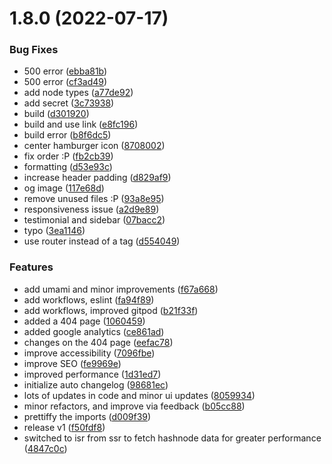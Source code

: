 # 1.8.0 (2022-07-17)


### Bug Fixes

* 500 error ([ebba81b](https://github.com/lapiito/mikewilldoit-2/commit/ebba81b960215f93e7520386ffe4125dcd24cb23))
* 500 error ([cf3ad49](https://github.com/lapiito/mikewilldoit-2/commit/cf3ad495c301af1be88d4361adf951f3de5bd6f6))
* add node types ([a77de92](https://github.com/lapiito/mikewilldoit-2/commit/a77de92b4e04b87a2f5bc51d6c1c11a861716065))
* add secret ([3c73938](https://github.com/lapiito/mikewilldoit-2/commit/3c739383e188f9a6f349ce5ff85d0c60b79cf6e0))
* build ([d301920](https://github.com/lapiito/mikewilldoit-2/commit/d30192098803f2b28c8dc8ccb1406287b19c2cbc))
* build and use link ([e8fc196](https://github.com/lapiito/mikewilldoit-2/commit/e8fc1965d0f7d77fec6aecd0f0e8b8e8791f9312))
* build error ([b8f6dc5](https://github.com/lapiito/mikewilldoit-2/commit/b8f6dc51fbfbd83e19a8e87e7ceecb4cbb3ed819))
* center hamburger icon ([8708002](https://github.com/lapiito/mikewilldoit-2/commit/87080023ba54ffae8150f39d0ea750ed5112b01f))
* fix order :P ([fb2cb39](https://github.com/lapiito/mikewilldoit-2/commit/fb2cb390b2e852c6ce704b85d1cb62ab89361f27))
* formatting ([d53e93c](https://github.com/lapiito/mikewilldoit-2/commit/d53e93c61261d9b5b1d2ca7942ff27f7bf08dba7))
* increase header padding ([d829af9](https://github.com/lapiito/mikewilldoit-2/commit/d829af96467bf121614b72f6c9f546cf162d352c))
* og image ([117e68d](https://github.com/lapiito/mikewilldoit-2/commit/117e68d7449a4f8bf1bf0bcd294b4dfa4b987b8a))
* remove unused files :P ([93a8e95](https://github.com/lapiito/mikewilldoit-2/commit/93a8e95cb24eb264a29e76bd1309e0275b6e3569))
* responsiveness issue ([a2d9e89](https://github.com/lapiito/mikewilldoit-2/commit/a2d9e89b5c0c7cbfca5015517e78b0cb8e96ff10))
* testimonial and sidebar ([07bacc2](https://github.com/lapiito/mikewilldoit-2/commit/07bacc25b090b5c5b69587f45cdc7ef8d516771b))
* typo ([3ea1146](https://github.com/lapiito/mikewilldoit-2/commit/3ea11468f2aa841de16712e253a03c941ae77f85))
* use router instead of a tag ([d554049](https://github.com/lapiito/mikewilldoit-2/commit/d554049f05bae4cde300afa6d152f7b39f45adeb))


### Features

* add umami and minor improvements ([f67a668](https://github.com/lapiito/mikewilldoit-2/commit/f67a6688b3f452bf492abf9582ff4af2637a4ccd))
* add workflows, eslint ([fa94f89](https://github.com/lapiito/mikewilldoit-2/commit/fa94f89d46a5e2ef167388e86cb63daf4018cd8f))
* add workflows, improved gitpod ([b21f33f](https://github.com/lapiito/mikewilldoit-2/commit/b21f33f8a4a029584be136acc663509e4e0e886b))
* added a 404 page ([1060459](https://github.com/lapiito/mikewilldoit-2/commit/10604598b0be70ad322b66384b79b6c40efeb570))
* added google analytics ([ce861ad](https://github.com/lapiito/mikewilldoit-2/commit/ce861ada8b76474979fd5fb866bee55d7b9acc7f))
* changes on the 404 page ([eefac78](https://github.com/lapiito/mikewilldoit-2/commit/eefac7857de018db1906f82d7cc1aef7204490bd))
* improve accessibility ([7096fbe](https://github.com/lapiito/mikewilldoit-2/commit/7096fbe6ad5e690b7f720591cb843a47c862d276))
* improve SEO ([fe9969e](https://github.com/lapiito/mikewilldoit-2/commit/fe9969e38429c4bf0c9934f654ef7635d0921619))
* improved performance ([1d31ed7](https://github.com/lapiito/mikewilldoit-2/commit/1d31ed781ac296fde6d73f161d22b4e925c34157))
* initialize auto changelog ([98681ec](https://github.com/lapiito/mikewilldoit-2/commit/98681ec53df4605b3f23a49c75413b8db304ef17))
* lots of updates in code and minor ui updates ([8059934](https://github.com/lapiito/mikewilldoit-2/commit/805993484af9bdbabf6d269155b8ebeecfcbadc3))
* minor refactors, and improve via feedback ([b05cc88](https://github.com/lapiito/mikewilldoit-2/commit/b05cc88a0f9dae698038db9587c49b23d91caf74))
* prettiffy the imports ([d009f39](https://github.com/lapiito/mikewilldoit-2/commit/d009f399bfdd1d3305baf0222f0da8b770a039a0))
* release v1 ([f50fdf8](https://github.com/lapiito/mikewilldoit-2/commit/f50fdf8418f434975cc078824de3c5b054e2d44c))
* switched to isr from ssr to fetch hashnode data for greater performance ([4847c0c](https://github.com/lapiito/mikewilldoit-2/commit/4847c0c802d9bd3bc356ba320873df1a8f237f18))



